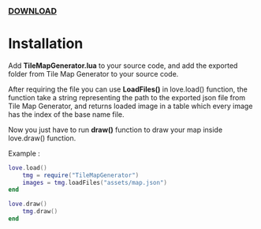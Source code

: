 ### [DOWNLOAD]()

# Installation

Add **TileMapGenerator.lua** to your source code, and add the exported folder from Tile Map Generator to your source code.

After requiring the file you can use **LoadFiles()** in love.load() function, the function take a string representing the path to the exported json file from Tile Map Generator, and returns loaded image in a table which every image has the index of the base name file.

Now you just have to run **draw()** function to draw your map inside love.draw() function.

Example :

```lua
love.load()
    tmg = require("TileMapGenerator")
    images = tmg.loadFiles("assets/map.json")
end 

love.draw()
    tmg.draw()
end
```
